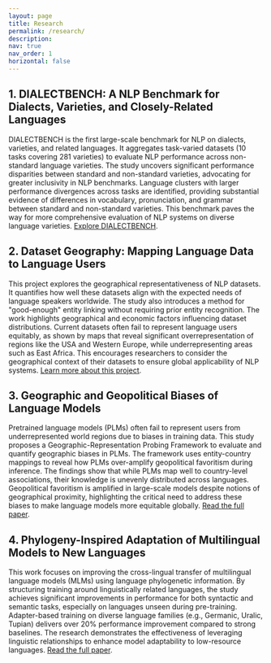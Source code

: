 ```yaml
---
layout: page
title: Research
permalink: /research/
description:
nav: true
nav_order: 1
horizontal: false
---
```

## 1. **DIALECTBENCH: A NLP Benchmark for Dialects, Varieties, and Closely-Related Languages**
DIALECTBENCH is the first large-scale benchmark for NLP on dialects, varieties, and related languages. It aggregates task-varied datasets (10 tasks covering 281 varieties) to evaluate NLP performance across non-standard language varieties. The study uncovers significant performance disparities between standard and non-standard varieties, advocating for greater inclusivity in NLP benchmarks. Language clusters with larger performance divergences across tasks are identified, providing substantial evidence of differences in vocabulary, pronunciation, and grammar between standard and non-standard varieties. This benchmark paves the way for more comprehensive evaluation of NLP systems on diverse language varieties. [Explore DIALECTBENCH](https://fahimfaisal.info/DialectBench.io/).

## 2. **Dataset Geography: Mapping Language Data to Language Users**
This project explores the geographical representativeness of NLP datasets. It quantifies how well these datasets align with the expected needs of language speakers worldwide. The study also introduces a method for "good-enough" entity linking without requiring prior entity recognition. The work highlights geographical and economic factors influencing dataset distributions. Current datasets often fail to represent language users equitably, as shown by maps that reveal significant overrepresentation of regions like the USA and Western Europe, while underrepresenting areas such as East Africa. This encourages researchers to consider the geographical context of their datasets to ensure global applicability of NLP systems. [Learn more about this project](https://nlp.cs.gmu.edu/project/datasetmaps/).

## 3. **Geographic and Geopolitical Biases of Language Models**
Pretrained language models (PLMs) often fail to represent users from underrepresented world regions due to biases in training data. This study proposes a Geographic-Representation Probing Framework to evaluate and quantify geographic biases in PLMs. The framework uses entity-country mappings to reveal how PLMs over-amplify geopolitical favoritism during inference. The findings show that while PLMs map well to country-level associations, their knowledge is unevenly distributed across languages. Geopolitical favoritism is amplified in large-scale models despite notions of geographical proximity, highlighting the critical need to address these biases to make language models more equitable globally. [Read the full paper](https://aclanthology.org/2023.mrl-1.12/).

## 4. **Phylogeny-Inspired Adaptation of Multilingual Models to New Languages**
This work focuses on improving the cross-lingual transfer of multilingual language models (MLMs) using language phylogenetic information. By structuring training around linguistically related languages, the study achieves significant improvements in performance for both syntactic and semantic tasks, especially on languages unseen during pre-training. Adapter-based training on diverse language families (e.g., Germanic, Uralic, Tupian) delivers over 20% performance improvement compared to strong baselines. The research demonstrates the effectiveness of leveraging linguistic relationships to enhance model adaptability to low-resource languages. [Read the full paper](https://aclanthology.org/2022.aacl-main.34/).


